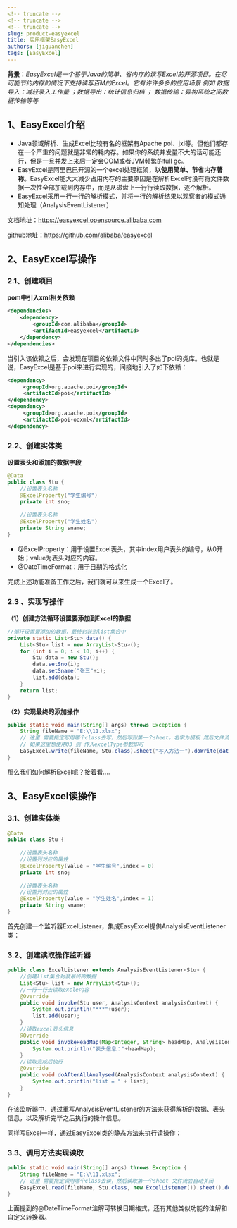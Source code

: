 ```yaml
---
<!-- truncate -->
<!-- truncate -->
<!-- truncate -->
slug: product-easyexcel
title: 实用框架EasyExcel
authors: [jiguanchen]
tags: [EasyExcel]
---
```


**背景**：*EasyExcel是一个基于Java的简单、省内存的读写Excel的开源项目。在尽可能节约内存的情况下支持读写百M的Excel。它有许许多多的应用场景 例如 数据导入：减轻录入工作量 ；数据导出：统计信息归档 ； 数据传输：异构系统之间数据传输等等*<!--more-->

## 1、EasyExcel介绍

- Java领域解析、生成Excel比较有名的框架有Apache poi、jxl等。但他们都存在一个严重的问题就是非常的耗内存。如果你的系统并发量不大的话可能还行，但是一旦并发上来后一定会OOM或者JVM频繁的full gc。
- EasyExcel是阿里巴巴开源的一个excel处理框架，**以使用简单、节省内存著称**。EasyExcel能大大减少占用内存的主要原因是在解析Excel时没有将文件数据一次性全部加载到内存中，而是从磁盘上一行行读取数据，逐个解析。
- EasyExcel采用一行一行的解析模式，并将一行的解析结果以观察者的模式通知处理（AnalysisEventListener）

文档地址：https://easyexcel.opensource.alibaba.com

github地址：https://github.com/alibaba/easyexcel



## 2、EasyExcel写操作

### 2.1、创建项目

**pom中引入xml相关依赖**

```xml
<dependencies>
    <dependency>
        <groupId>com.alibaba</groupId>
        <artifactId>easyexcel</artifactId>
    </dependency>
</dependencies>
```

当引入该依赖之后，会发现在项目的依赖文件中同时多出了poi的类库。也就是说，EasyExcel是基于poi来进行实现的，间接地引入了如下依赖：

```xml
<dependency>
     <groupId>org.apache.poi</groupId>
     <artifactId>poi</artifactId>
</dependency>
<dependency>
     <groupId>org.apache.poi</groupId>
     <artifactId>poi-ooxml</artifactId>
</dependency>
```



### 2.2、创建实体类 

**设置表头和添加的数据字段**

```java
@Data
public class Stu {
    //设置表头名称
    @ExcelProperty("学生编号")
    private int sno;
    
    //设置表头名称
    @ExcelProperty("学生姓名")
    private String sname;
}
```

-   @ExcelProperty：用于设置Excel表头，其中index用户表头的编号，从0开始；value为表头对应的内容。
-   @DateTimeFormat：用于日期的格式化

完成上述功能准备工作之后，我们就可以来生成一个Excel了。

### 2.3 、实现写操作

**（1）创建方法循环设置要添加到Excel的数据**

```java
//循环设置要添加的数据，最终封装到list集合中
private static List<Stu> data() {
    List<Stu> list = new ArrayList<Stu>();
    for (int i = 0; i < 10; i++) {
        Stu data = new Stu();
        data.setSno(i);
        data.setSname("张三"+i);
        list.add(data);
    }
    return list;
}
```

**（2）实现最终的添加操作**

```java
public static void main(String[] args) throws Exception {
    String fileName = "E:\\11.xlsx";
    // 这里 需要指定写用哪个class去写，然后写到第一个sheet，名字为模板 然后文件流会自动关闭
    // 如果这里想使用03 则 传入excelType参数即可
    EasyExcel.write(fileName, Stu.class).sheet("写入方法一").doWrite(data());
}
```

那么我们如何解析Excel呢？接着看....

## 3、EasyExcel读操作

### 3.1、创建实体类

```java
@Data
public class Stu {
    
    //设置表头名称
    //设置列对应的属性
    @ExcelProperty(value = "学生编号",index = 0)
    private int sno;
    
    //设置表头名称
    //设置列对应的属性
    @ExcelProperty(value = "学生姓名",index = 1)
    private String sname;
}
```

首先创建一个监听器ExcelListener，集成EasyExcel提供AnalysisEventListener类：

### 3.2、创建读取操作监听器

```java
public class ExcelListener extends AnalysisEventListener<Stu> {
    //创建list集合封装最终的数据
    List<Stu> list = new ArrayList<Stu>();
    //一行一行去读取excle内容
    @Override
    public void invoke(Stu user, AnalysisContext analysisContext) {
        System.out.println("***"+user);
        list.add(user);
    }
    //读取excel表头信息
    @Override
    public void invokeHeadMap(Map<Integer, String> headMap, AnalysisContext context) {
        System.out.println("表头信息："+headMap);
    }
    //读取完成后执行
    @Override
    public void doAfterAllAnalysed(AnalysisContext analysisContext) {
        System.out.println("list = " + list);
    }
}
```

在该监听器中，通过重写AnalysisEventListener的方法来获得解析的数据、表头信息，以及解析完毕之后执行的操作信息。

同样写Excel一样，通过EasyExcel类的静态方法来执行读操作：

### 3.3、调用方法实现读取 

```java
public static void main(String[] args) throws Exception {
    String fileName = "E:\\11.xlsx";
    // 这里 需要指定调用哪个class去读，然后读取第一个sheet 文件流会自动关闭
    EasyExcel.read(fileName, Stu.class, new ExcelListener()).sheet().doRead();
}
```

上面提到的@DateTimeFormat注解可转换日期格式，还有其他类似功能的注解和自定义转换器。
